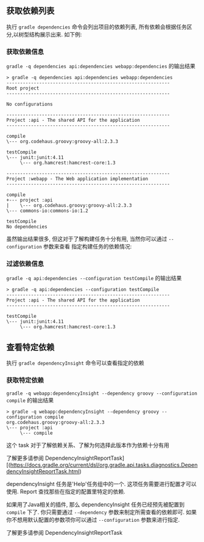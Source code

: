 ## 获取依赖列表

执行 `gradle dependencies` 命令会列出项目的依赖列表, 所有依赖会根据任务区分,以树型结构展示出来. 如下例:

### 获取依赖信息

`gradle -q dependencies api:dependencies webapp:dependencies` 的输出结果

```
> gradle -q dependencies api:dependencies webapp:dependencies
------------------------------------------------------------
Root project
------------------------------------------------------------

No configurations

------------------------------------------------------------
Project :api - The shared API for the application
------------------------------------------------------------

compile
\--- org.codehaus.groovy:groovy-all:2.3.3

testCompile
\--- junit:junit:4.11
     \--- org.hamcrest:hamcrest-core:1.3

------------------------------------------------------------
Project :webapp - The Web application implementation
------------------------------------------------------------

compile
+--- project :api
|    \--- org.codehaus.groovy:groovy-all:2.3.3
\--- commons-io:commons-io:1.2

testCompile
No dependencies

```

虽然输出结果很多, 但这对于了解构建任务十分有用, 当然你可以通过 `--configuration` 参数来查看 指定构建任务的依赖情况:


### 过滤依赖信息

`gradle -q api:dependencies --configuration testCompile` 的输出结果

```
> gradle -q api:dependencies --configuration testCompile
------------------------------------------------------------
Project :api - The shared API for the application
------------------------------------------------------------

testCompile
\--- junit:junit:4.11
     \--- org.hamcrest:hamcrest-core:1.3

```

## 查看特定依赖

执行 `gradle dependencyInsight` 命令可以查看指定的依赖

### 获取特定依赖

`gradle -q webapp:dependencyInsight --dependency groovy --configuration compile` 的输出结果

```
> gradle -q webapp:dependencyInsight --dependency groovy --configuration compile
org.codehaus.groovy:groovy-all:2.3.3
\--- project :api
     \--- compile

```

这个 task 对于了解依赖关系、了解为何选择此版本作为依赖十分有用

了解更多请参阅 DependencyInsightReportTask][(https://docs.gradle.org/current/dsl/org.gradle.api.tasks.diagnostics.DependencyInsightReportTask.html)

dependencyInsight 任务是'Help'任务组中的一个. 这项任务需要进行配置才可以使用. Report 查找那些在指定的配置里特定的依赖.

如果用了Java相关的插件, 那么 dependencyInsight 任务已经预先被配置到 `compile` 下了. 你只需要通过 `--dependency` 参数来制定所需查看的依赖即可. 如果你不想用默认配置的参数项你可以通过 `--configuration` 参数来进行指定.

了解更多请参阅 DependencyInsightReportTask


